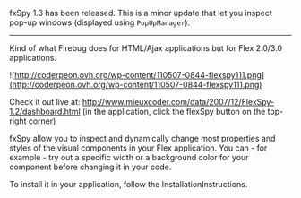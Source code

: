 fxSpy 1.3 has been released. This is a minor update that let you inspect pop-up windows (displayed using `PopUpManager`).

---

Kind of what Firebug does for HTML/Ajax applications but for Flex 2.0/3.0 applications.

![http://coderpeon.ovh.org/wp-content/110507-0844-flexspy111.png](http://coderpeon.ovh.org/wp-content/110507-0844-flexspy111.png)

Check it out live at:
http://www.mieuxcoder.com/data/2007/12/FlexSpy-1.2/dashboard.html
(in the application, click the flexSpy button on the top-right corner)

fxSpy allow you to inspect and dynamically change most properties and styles of the visual components in your Flex application. You can - for example - try out a specific width or a background color for your component before changing it in your code.

To install it in your application, follow the InstallationInstructions.